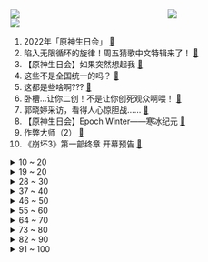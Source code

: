 <div >
	<a style="float:left;width:55%;" href = "https://github.com/anuraghazra/github-readme-stats">
	 <img src = "https://github-readme-stats.vercel.app/api?username=iuuuuuaena&theme=buefy&show_icons=true"/>
	</a>
	<a  style="float:right;width:45%" href = "https://github.com/anuraghazra/github-readme-stats">
	 <img  src="https://github-readme-stats.vercel.app/api/top-langs/?username=anuraghazra&layout=compact"/>
	</a>
	</div>

[![](https://img.shields.io/badge/jxd-@jxdgogogo.xyz-yellowgreen.svg)](https://www.jxdgogogo.xyz)<br>
1. 2022年「原神生日会」 [:link:](//www.bilibili.com/video/BV1ZP411J7vN) <br>
2. 陷入无限循环的旋律！周五猜歌中文特辑来了！ [:link:](//www.bilibili.com/video/BV1Ae4y1C75q) <br>
3. 【原神生日会】如果突然想起我 [:link:](//www.bilibili.com/video/BV1tG4y1B7xU) <br>
4. 这些不是全国统一的吗？ [:link:](//www.bilibili.com/video/BV19N4y1N7Yj) <br>
5. 这都是些啥啊??? [:link:](//www.bilibili.com/video/BV1X14y1Y7Zq) <br>
6. 卧槽...让你二创！不是让你创死观众啊喂！ [:link:](//www.bilibili.com/video/BV1Me4y1C7SZ) <br>
7. 郭晓婷采访，看得人心惊胆战…… [:link:](//www.bilibili.com/video/BV1Xe4y1k7vD) <br>
8. 【原神生日会】Epoch Winter——寒冰纪元 [:link:](//www.bilibili.com/video/BV1U14y1Y7WV) <br>
9. 作弊大师（2） [:link:](//www.bilibili.com/video/BV1wY4y1K7ZE) <br>
10. 《崩坏3》第一部终章 开幕预告 [:link:](//www.bilibili.com/video/BV1eV4y1K7c7) <br>
<details>
<summary>10 ~ 20</summary>

11. 年轻，太年轻了 [:link:](//www.bilibili.com/video/BV1Gd4y1M7C4) <br>
12. TheShy来了全剪了！！！ [:link:](//www.bilibili.com/video/BV1Kd4y1z7X1) <br>
13. 主线动画《明日方舟：黎明前奏》定档PV [:link:](//www.bilibili.com/video/BV1tG411g7Fo) <br>
14. 【原神生日会】爆燃！特效炸裂！提 瓦 特 世 界 杯！ [:link:](//www.bilibili.com/video/BV1Qe411M7Qr) <br>
15. 2022英雄联盟全球总决赛主题曲——《逐星》 [:link:](//www.bilibili.com/video/BV1A841147Ef) <br>
16. 【warma/怒九】绝对不许关灯！ [:link:](//www.bilibili.com/video/BV1At4y1P7Vt) <br>
17. 动物体型最大能长多大？为什么不能无限增长？【奇怪的知识】 [:link:](//www.bilibili.com/video/BV17T411T79H) <br>
18. 5899婚宴竟有臭蟹烂虾，骚男婚礼出现重大危机！ [:link:](//www.bilibili.com/video/BV1Tt4y1P7kE) <br>
19. 挪威物价真的好贵啊....大排档一碗汤竟然114元 懵了 [:link:](//www.bilibili.com/video/BV1uD4y117E3) <br>
</details>
<details>
<summary>19 ~ 20</summary>

20. 昆 仑 实 摔 ！ [:link:](//www.bilibili.com/video/BV18G411g7Ju) <br>
21. 蝙蝠侠: 想爸妈了！(开挖） [:link:](//www.bilibili.com/video/BV1kd4y1M7S7) <br>
22. 千万别来湛江吃生蚝！1元一只，一口爆浆，我怕你上瘾… [:link:](//www.bilibili.com/video/BV15d4y1z7uU) <br>
23. “没头脑”“不高兴”之父任溶溶逝世 享年100岁 [:link:](//www.bilibili.com/video/BV1qY4y1N7YX) <br>
24. 《疯狂的棒棒鸡腿》，准备好跟着鸡腿一起疯狂。 [:link:](//www.bilibili.com/video/BV1Le411K7Sv) <br>
25. 第109个好汉？高俅上山竟气死林冲？书里并没有！《水浒传》P40 [:link:](//www.bilibili.com/video/BV1qD4y117VC) <br>
26. 以后就是我的未婚妻啦！ [:link:](//www.bilibili.com/video/BV12V4y1T7hZ) <br>
27. 朕 宰 了 你 [:link:](//www.bilibili.com/video/BV1FN4y1K7iQ) <br>
28. 剧圈绝唱！恭喜《东八区的先生们》终于成为电视剧圈的最低分神作！ [:link:](//www.bilibili.com/video/BV16Y4y1N7LP) <br>
</details>
<details>
<summary>28 ~ 30</summary>

29. 【医案寻踪】碱性食物有益健康？I 一个流传20年的资本骗局 [:link:](//www.bilibili.com/video/BV1H84114719) <br>
30. 鸡哥三人组开路（都 多 余 了！） [:link:](//www.bilibili.com/video/BV1Vt4y1P7gP) <br>
31. 把相机扔出地球，是什么体验？！ [:link:](//www.bilibili.com/video/BV1wd4y1M7cM) <br>
32. 家里进脏东西了（躲闪摇） [:link:](//www.bilibili.com/video/BV1Rt4y1A78E) <br>
33. 【原神生日会】丘 鸣 山 车 神 🏍 [:link:](//www.bilibili.com/video/BV1sN4y1K7VK) <br>
34. 当你认识的up主被迫跳了叮叮当当舞... [:link:](//www.bilibili.com/video/BV1Gd4y1M7eJ) <br>
35. （这也能解说？！）弹珠障碍竞速世界杯！中国队能否晋级？！ [:link:](//www.bilibili.com/video/BV14D4y1i7Xm) <br>
36. 笑喷！当我把一群很菜的UP聚在一起玩狼人杀（2）。。 [:link:](//www.bilibili.com/video/BV1bV4y1K7aB) <br>
37. 奶爆新番！十月最值得期待的10部动画！最后一个竟然翻车预定！【泛式】 [:link:](//www.bilibili.com/video/BV1vg41127sD) <br>
</details>
<details>
<summary>37 ~ 40</summary>

38. 为了实拍霹雳一闪，我计划先刷新世界纪录！ [:link:](//www.bilibili.com/video/BV1Rt4y1A7Gb) <br>
39. 今儿和奥尼尔来一场篮球单挑！！ [:link:](//www.bilibili.com/video/BV1dV4y1K7vk) <br>
40. 【鬼谷闲谈】由癌细胞演化成的动物？ [:link:](//www.bilibili.com/video/BV1Ze4y1t7Fe) <br>
41. 探店！鸡你太美炸鸡店，是ikun还是小黑子？ [:link:](//www.bilibili.com/video/BV1de4y1k7bo) <br>
42. “动漫给予了我们从未有过的人生” [:link:](//www.bilibili.com/video/BV1HN4y1K7o4) <br>
43. 当同时两个销冠出现，会是怎么样的情景？销冠2.0时代正式开启！ [:link:](//www.bilibili.com/video/BV1pG4y1s7za) <br>
44. 秘密基地居然挖到了邻居家？跟着佩奇带你们看看秘密基地的新空间！ [:link:](//www.bilibili.com/video/BV1J8411b7WJ) <br>
45. 求求你们别再去假须弥了！是兄弟就来我这个真须弥！ [:link:](//www.bilibili.com/video/BV1Kt4y1P7Zy) <br>
46. 科目三：我的猫要上秋名山 [:link:](//www.bilibili.com/video/BV1ae411K73X) <br>
</details>
<details>
<summary>46 ~ 50</summary>

47. 💗坠入粉色爱河，你选择谁？💗 [:link:](//www.bilibili.com/video/BV17B4y1J7vW) <br>
48. “诸 神 的 黄 昏” [:link:](//www.bilibili.com/video/BV1J8411b7rC) <br>
49. 【凤凰传奇农家乐】自己动手 白吃白喝 [:link:](//www.bilibili.com/video/BV11Y4y1N7ML) <br>
50. 【原神生日会】愿我们不再孤单 [:link:](//www.bilibili.com/video/BV1f8411t7TG) <br>
51. 【原神生日会】开场动画-旅途不完结！ [:link:](//www.bilibili.com/video/BV15e4y1C7cs) <br>
52. 从五个人到「五人组」，我们经历了...... [:link:](//www.bilibili.com/video/BV17T411T7PC) <br>
53. 至尊环球旅行攻略，略略略 [:link:](//www.bilibili.com/video/BV1ZY4y1N7BG) <br>
54. 985校园暴力现场 [:link:](//www.bilibili.com/video/BV1od4y1T7wA) <br>
55. 让一让 我的致郁系男友过生日了！ [:link:](//www.bilibili.com/video/BV1NP411p7gZ) <br>
</details>
<details>
<summary>55 ~ 60</summary>

56. 张翰当编剧？致敬普通人？差不多得了！ [:link:](//www.bilibili.com/video/BV1Se4y1k7Ke) <br>
57. 企业级理解 [:link:](//www.bilibili.com/video/BV1t8411b7GJ) <br>
58. 看到这些落选国徽，才知道我们的国徽有多强！！！ [:link:](//www.bilibili.com/video/BV158411b7E2) <br>
59. 眼中山河万里！何惧几分秋凉！ [:link:](//www.bilibili.com/video/BV1WT411T7wL) <br>
60. 【时代少年团】《光环中的少年——“盛夏”》（下） [:link:](//www.bilibili.com/video/BV17W4y1v7eL) <br>
61. 我把《东八区》40集全看完了，全方位总结吐槽这部史上最雷电视剧！ [:link:](//www.bilibili.com/video/BV1w8411b7Ya) <br>
62. 【非官方英雄联盟S12宣传片】| 上B站 看S12！ [:link:](//www.bilibili.com/video/BV1P24y1o7Tu) <br>
63. “长大后才发现，这么有趣的动漫越来越少了......” [:link:](//www.bilibili.com/video/BV1YT411T7Yy) <br>
64. 让你一次爽个够！终极吐槽《东八区的先生们》 [:link:](//www.bilibili.com/video/BV17W4y1v7Ji) <br>
</details>
<details>
<summary>64 ~ 70</summary>

65. 只有中国能造的奢侈品，做一张要两年，比黄金还贵！ [:link:](//www.bilibili.com/video/BV1we4y1C7DD) <br>
66. 一招搞定拍照万能公式 [:link:](//www.bilibili.com/video/BV1ad4y1B7G3) <br>
67. 无敌！6轮消防车开上街是什么体验？ [:link:](//www.bilibili.com/video/BV1G24y1o7WV) <br>
68. 1.2亿农村老人在等待 [:link:](//www.bilibili.com/video/BV1kY4y1N78D) <br>
69. 当朋友们得知我后天办婚礼后 [:link:](//www.bilibili.com/video/BV1Md4y1M7Yf) <br>
70. 假如世界只剩你一个人，你会怎么样？ [:link:](//www.bilibili.com/video/BV1DV4y1K74v) <br>
71. 《 随 鸡 挑 战 》 [:link:](//www.bilibili.com/video/BV1B14y1h7eG) <br>
72. 二次元顶流也塌房了！！！ [:link:](//www.bilibili.com/video/BV1hW4y1v7zR) <br>
73. 烦死了，到底该先睡还是先吃呀！！？ [:link:](//www.bilibili.com/video/BV1fW4y1v7RH) <br>
</details>
<details>
<summary>73 ~ 80</summary>

74. 那就算是，见义勇为了吧 [:link:](//www.bilibili.com/video/BV1H14y1h7Jj) <br>
75. 原神动画短片-永恒回忆之梦【2022原神生日会】 [:link:](//www.bilibili.com/video/BV1dg41127dW) <br>
76. 南方妹子第一次逛东北市场太激动，门牙给豁碎了…… [:link:](//www.bilibili.com/video/BV1Gt4y1P74y) <br>
77. 🐓离谱！华语乐坛摸鸡头！⚡️ [:link:](//www.bilibili.com/video/BV1LG4y1s785) <br>
78. 微胖大胸第一次挑战夸张版古风造型，结果居然… [:link:](//www.bilibili.com/video/BV1fV4y1K74e) <br>
79. “歼-20战机”还能驶入军训汇演操场？网友：堪比奥运会开幕式！ [:link:](//www.bilibili.com/video/BV1Ne411M72c) <br>
80. 这才是硬核开放世界修仙游戏该有的玩法！ [:link:](//www.bilibili.com/video/BV158411b7ki) <br>
81. 黄油手孔老师终于抓到猫了 [:link:](//www.bilibili.com/video/BV1FG411g7pM) <br>
82. 背景可以是假的，但是蜂蜜不能妥协！ [:link:](//www.bilibili.com/video/BV11e411M7bM) <br>
</details>
<details>
<summary>82 ~ 90</summary>

83. 广东中山. 厨子探店¥426 [:link:](//www.bilibili.com/video/BV1xt4y1P72H) <br>
84. 这次要不再当一回...汪汪队? [:link:](//www.bilibili.com/video/BV1TN4y1K72x) <br>
85. 新赛季必改的8项设置：官方黑科技，一键托管上王者！ [:link:](//www.bilibili.com/video/BV1WG411g7vy) <br>
86. 想夹多少就夹多少！！！ [:link:](//www.bilibili.com/video/BV1tW4y1v7Nc) <br>
87. 中国顶尖工程师修复旧手机，只为母亲再看一眼，512地震中离开的女儿 [:link:](//www.bilibili.com/video/BV1H24y1o7hT) <br>
88. 多莉：蒙德人的钱真好赚啊~！ [:link:](//www.bilibili.com/video/BV1U14y1Y7Jm) <br>
89. 我来回应一下吧 [:link:](//www.bilibili.com/video/BV1NT411T7pn) <br>
90. 爱发脾气暴躁的你，心里那股怒火压不住的你，心里受委屈，郁闷的你，一起来做做就能给你一个好心情。 [:link:](//www.bilibili.com/video/BV1kB4y1E7BF) <br>
91. 达成进度：永恒的伙伴。 [:link:](//www.bilibili.com/video/BV14d4y1g772) <br>
</details>
<details>
<summary>91 ~ 100</summary>

92. 优雅，太优雅了！ [:link:](//www.bilibili.com/video/BV1m14y1Y7kM) <br>
93. 《未定事件簿》「情迷贝克伦」活动PV：雨雾倾城，命运交响 [:link:](//www.bilibili.com/video/BV18T411T7Sj) <br>
94. “我不要在失败孤独中死去” [:link:](//www.bilibili.com/video/BV1YV4y1K7pT) <br>
95. 整整一大只烤羊腿在家做好吃吗？一个小时两个人就全干掉 [:link:](//www.bilibili.com/video/BV1HY4y1N78K) <br>
96. 新概念探店，这家火锅店居然...【第二期】 [:link:](//www.bilibili.com/video/BV1E841147TF) <br>
97. 宁被寒风吹上路，坚决不穿红秋裤 [:link:](//www.bilibili.com/video/BV1SY4y1N7cr) <br>
98. 定格动画翻拍《大话西游》 [:link:](//www.bilibili.com/video/BV1pG411g7ZL) <br>
99. 自己捡的小猫自己教！ [:link:](//www.bilibili.com/video/BV1Pe4y1b7Qg) <br>
100. 我的世界：速通大神都知道的地图种子？超低概率生成13颗钻石扎堆 [:link:](//www.bilibili.com/video/BV1Pt4y1P76q) <br>
</details>
